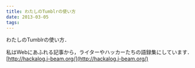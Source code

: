 ```yaml
---
title: わたしのTumblrの使い方
date: 2013-03-05
tags: 
---
```


わたしのTumblrの使い方．

私はWebにあふれる記事から，ライターやハッカーたちの語録集にしています．<br />[http://hackalog.i-beam.org/](http://hackalog.i-beam.org/)

